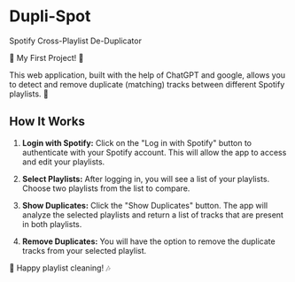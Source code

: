 # Dupli-Spot

Spotify Cross-Playlist De-Duplicator

🎵 My First Project! 🚀

This web application, built with the help of ChatGPT and google, allows you to detect and remove duplicate (matching) tracks between different Spotify playlists. 🎉

## How It Works

1. **Login with Spotify:** Click on the "Log in with Spotify" button to authenticate with your Spotify account. This will allow the app to access and edit your playlists.

2. **Select Playlists:** After logging in, you will see a list of your playlists. Choose two playlists from the list to compare.

3. **Show Duplicates:** Click the "Show Duplicates" button. The app will analyze the selected playlists and return a list of tracks that are present in both playlists.

4. **Remove Duplicates:** You will have the option to remove the duplicate tracks from your selected playlist.

🎵 Happy playlist cleaning! 🎶
